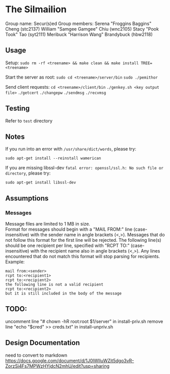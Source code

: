 # The Silmailion

Group name: Secur(s)ed
Group members:
Serena "Froggins Baggins" Cheng (stc2137)
William "Samgee Gamgee" Chiu (wnc2105)
Stacy "Pook Took" Tao (syt2111)
Meribuck "Harrison Wang" Brandybuck (hbw2118)

## Usage

Setup:
`sudo rm -rf <treename> && make clean && make install TREE=<treename>`

Start the server as root:
`sudo cd <treename>/server/bin`
`sudo ./pemithor`

Send client requests:
`cd <treename>/client/bin`
`./genkey.sh <key output file>`
`./getcert`
`./changepw`
`./sendmsg`
`./recvmsg`

## Testing

Refer to `test` directory

## Notes

If you run into an error with `/usr/share/dict/words`, please try:

```sudo apt-get install --reinstall wamerican```

If you are missing libssl-dev ```fatal error: openssl/ssl.h: No such file or directory```, please try:

```sudo apt-get install libssl-dev```

## Assumptions
### Messages
Message files are limited to 1 MB in size. \
Format for messages should begin with a "MAIL FROM:" line (case-insensitive) with the sender name in angle brackets (<,>). Messages that do not follow this format for the first line will be rejected. The following line(s) should be one recipient per line, specified with "RCPT TO:" (case-insensitive) with the recipient name also in angle brackets (<,>). Any lines encountered that do not match this format will stop parsing for recipients.\
Example:
```
mail from:<sender>
rcpt to:<recipient1>
rcpt to:<recipient2>
the following line is not a valid recipient
rcpt to:<recipient2>
but it is still included in the body of the message
```

## TODO:
uncomment line "# chown -hR root:root \$1/server" in install-priv.sh
remove line "echo "$cred" >> creds.txt" in install-unpriv.sh

## Design Documentation
need to convert to markdown
https://docs.google.com/document/d/1J0lWIIuWZit5dgo3vR-ZorzSi4Fs7MPWzHYjdcN2mhU/edit?usp=sharing